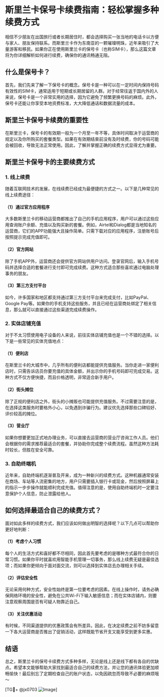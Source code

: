 # 斯里兰卡保号卡续费指南：轻松掌握多种续费方式

相信不少朋友在出国旅行或者长期居住时，都会选择购买一张当地的电话卡以方便与家人、朋友保持联系。而斯里兰卡作为东南亚的一颗璀璨明珠，近年来吸引了大量游客和移民。如果你正在使用斯里兰卡的保号卡（也称SIM卡），那么这篇文章将为你详细解析如何进行续费，确保你的通讯畅通无阻。

## 什么是保号卡？

首先，我们先来了解一下保号卡的概念。保号卡是一种可以在一定时间内保持号码有效性的SIM卡，通常适用于短期或长期居留的人群。对于经常往返于国内外的人来说，保号卡是一个非常实用的选择，因为它避免了频繁更换号码的麻烦。此外，保号卡还能让你享受本地资费标准，大大降低通话和数据流量的成本。

## 斯里兰卡保号卡续费的重要性

在斯里兰卡，保号卡的有效期一般为一个月至一年不等，具体时间取决于运营商的规定以及你所购买的套餐类型。如果在有效期结束前没有及时续费，你的号码可能会被回收，导致无法正常使用。因此，了解并掌握正确的续费方式显得尤为重要。

## 斯里兰卡保号卡的主要续费方式

### 1. 线上续费

随着互联网技术的发展，在线续费已经成为最便捷的方式之一。以下是几种常见的线上续费途径：

#### （1）通过官方应用程序

大多数斯里兰卡的移动运营商都推出了自己的手机应用程序，用户可以通过这些应用查询账户余额、充值以及购买新的套餐。例如，Airtel和Dialog都是当地知名的运营商，它们的APP功能强大且操作简单。只需下载对应的应用程序，注册账号后按照提示完成充值即可。

#### （2）官方网站

除了手机APP外，运营商还会提供官方网站供用户访问。登录官网后，输入手机号码并选择合适的套餐进行支付即可完成续费。这种方式适合那些喜欢通过电脑处理事务的朋友。

#### （3）第三方支付平台

如今，许多国家和地区都支持通过第三方支付平台来完成支付，比如PayPal、Google Pay等。如果你的手机支持这些服务，并且已经在运营商处绑定了相关信息，那么就可以直接通过这些渠道完成续费操作。

### 2. 实体店铺充值

对于不太习惯使用电子设备的人来说，前往实体店铺充值也是一个不错的选择。以下是一些常见的实体充值地点：

#### （1）便利店

在斯里兰卡的大城市中，几乎所有的便利店都能提供充值服务。当你走进一家便利店时，只需告诉店员你要充值的具体金额，并出示你的手机号码即可完成交易。这种方式不仅方便快捷，而且价格透明，非常适合新手用户。

#### （2）街头摊位

除了正规的便利店之外，街头的小摊贩也可能提供充值服务。不过需要注意的是，在选择这类服务时要格外小心，以免遇到诈骗行为。建议优先选择那些口碑较好、评价较高的摊位。

#### （3）营业厅

如果你想要更加正式地办理业务，可以直接去运营商的营业厅咨询工作人员。他们会根据你的需求推荐最适合的套餐，并协助你完成整个续费流程。虽然这种方法耗时较长，但胜在安全可靠。

### 3. 自助终端机

近年来，自助终端机逐渐普及开来，成为一种新兴的续费方式。这种机器通常安装在商场、车站等人流密集的地方，用户只需要插入银行卡或现金，然后按照屏幕上的指示一步步操作就能顺利完成充值。值得注意的是，使用自助终端机时一定要注意保护个人信息，防止泄露给他人。

## 如何选择最适合自己的续费方式？

面对如此多样的续费方式，我们应该如何做出明智的选择呢？以下几点可以帮助你更好地判断：

#### （1）考虑个人习惯

每个人的生活方式和喜好都不尽相同，因此首先要考虑的是哪种方式最符合你的日常习惯。如果你平时就喜欢用智能手机管理一切事务，那么线上续费无疑是最佳选项；而如果你更倾向于面对面交流，则可以选择到实体店去办理相关手续。

#### （2）评估安全性

无论采用何种方式，安全性始终是第一位要考虑的因素。在线上操作时，请务必确保网络环境的安全性，避免在公共Wi-Fi下输入敏感信息；而在实体店铺内，则要注意观察周围是否有可疑人物靠近自己。

#### （3）关注优惠活动

有时候，不同渠道提供的优惠政策会有所差异。因此，在决定续费之前不妨多留意一下各大运营商是否推出了促销活动，这样既能节省开支又能享受到更多实惠。

## 结语

总之，斯里兰卡的保号卡续费方式多种多样，无论是线上还是线下都有各自的优缺点。希望本文能够帮助大家找到最适合自己的续费方法，并让您的通讯体验更加顺畅愉快！最后别忘了定期检查自己的账户状态，以免因疏忽而导致不必要的麻烦哦～

[TG💪+ @jx0703 ![Image](https://github.com/user-attachments/assets/dbca1d08-cadb-493c-b0ec-ad6f7a83f270)]